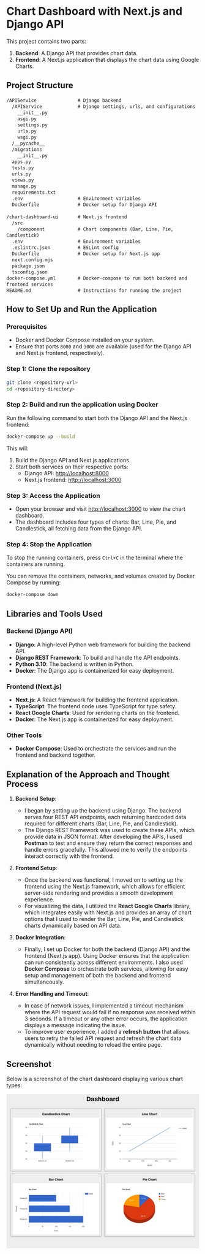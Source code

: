 
# Chart Dashboard with Next.js and Django API

This project contains two parts:
1. **Backend**: A Django API that provides chart data.
2. **Frontend**: A Next.js application that displays the chart data using Google Charts.

## Project Structure

```
/APIService               # Django backend
  /APIService             # Django settings, urls, and configurations
    __init__.py
    asgi.py
    settings.py
    urls.py
    wsgi.py
  /__pycache__
  /migrations
    __init__.py
  apps.py
  tests.py
  urls.py
  views.py
  manage.py
  requirements.txt
  .env                    # Environment variables
  Dockerfile              # Docker setup for Django API

/chart-dashboard-ui       # Next.js frontend
  /src
    /component            # Chart components (Bar, Line, Pie, Candlestick)
  .env                    # Environment variables
  .eslintrc.json          # ESLint config
  Dockerfile              # Docker setup for Next.js app
  next.config.mjs
  package.json
  tsconfig.json
docker-compose.yml        # Docker-compose to run both backend and frontend services
README.md                 # Instructions for running the project
```

## How to Set Up and Run the Application

### Prerequisites
- Docker and Docker Compose installed on your system.
- Ensure that ports `8000` and `3000` are available (used for the Django API and Next.js frontend, respectively).

### Step 1: Clone the repository

```bash
git clone <repository-url>
cd <repository-directory>
```

### Step 2: Build and run the application using Docker

Run the following command to start both the Django API and the Next.js frontend:

```bash
docker-compose up --build
```

This will:
1. Build the Django API and Next.js applications.
2. Start both services on their respective ports:
   - Django API: [http://localhost:8000](http://localhost:8000)
   - Next.js frontend: [http://localhost:3000](http://localhost:3000)

### Step 3: Access the Application

- Open your browser and visit [http://localhost:3000](http://localhost:3000) to view the chart dashboard.
- The dashboard includes four types of charts: Bar, Line, Pie, and Candlestick, all fetching data from the Django API.

### Step 4: Stop the Application

To stop the running containers, press `Ctrl+C` in the terminal where the containers are running.

You can remove the containers, networks, and volumes created by Docker Compose by running:

```bash
docker-compose down
```

## Libraries and Tools Used

### Backend (Django API)
- **Django**: A high-level Python web framework for building the backend API.
- **Django REST Framework**: To build and handle the API endpoints.
- **Python 3.10**: The backend is written in Python.
- **Docker**: The Django app is containerized for easy deployment.

### Frontend (Next.js)
- **Next.js**: A React framework for building the frontend application.
- **TypeScript**: The frontend code uses TypeScript for type safety.
- **React Google Charts**: Used for rendering charts on the frontend.
- **Docker**: The Next.js app is containerized for easy deployment.

### Other Tools
- **Docker Compose**: Used to orchestrate the services and run the frontend and backend together.

## Explanation of the Approach and Thought Process

1. **Backend Setup**:
   - I began by setting up the backend using Django. The backend serves four REST API endpoints, each returning hardcoded data required for different charts (Bar, Line, Pie, and Candlestick).
   - The Django REST Framework was used to create these APIs, which provide data in JSON format. After developing the APIs, I used **Postman** to test and ensure they return the correct responses and handle errors gracefully. This allowed me to verify the endpoints interact correctly with the frontend.

2. **Frontend Setup**:
   - Once the backend was functional, I moved on to setting up the frontend using the Next.js framework, which allows for efficient server-side rendering and provides a smooth development experience.
   - For visualizing the data, I utilized the **React Google Charts** library, which integrates easily with Next.js and provides an array of chart options that I used to render the Bar, Line, Pie, and Candlestick charts dynamically based on API data.
3. **Docker Integration**:
   - Finally, I set up Docker for both the backend (Django API) and the frontend (Next.js app). Using Docker ensures that the application can run consistently across different environments. I also used **Docker Compose** to orchestrate both services, allowing for easy setup and management of both the backend and frontend simultaneously.
   
4. **Error Handling and Timeout**:
   - In case of network issues, I implemented a timeout mechanism where the API request would fail if no response was received within 3 seconds. If a timeout or any other error occurs, the application displays a message indicating the issue.
   - To improve user experience, I added a **refresh button** that allows users to retry the failed API request and refresh the chart data dynamically without needing to reload the entire page.


## Screenshot

Below is a screenshot of the chart dashboard displaying various chart types:

![Chart Dashboard Screenshot](./chart-dashboard-ui/src/assets/dashboard_screenshot.png)
